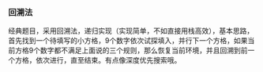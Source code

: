 ### 回溯法
经典题目，采用回溯法，递归实现（实现简单，不如直接用栈高效），基本思路，首先找到一个待填写的小方格，9个数字依次试探填入，并行下一个方格，如果当前方格9个数字都不满足上面说的三个规则，那么恢复当前环境，并且回溯到前一个方格，依次进行，直至结束。有点像深度优先搜索哦。